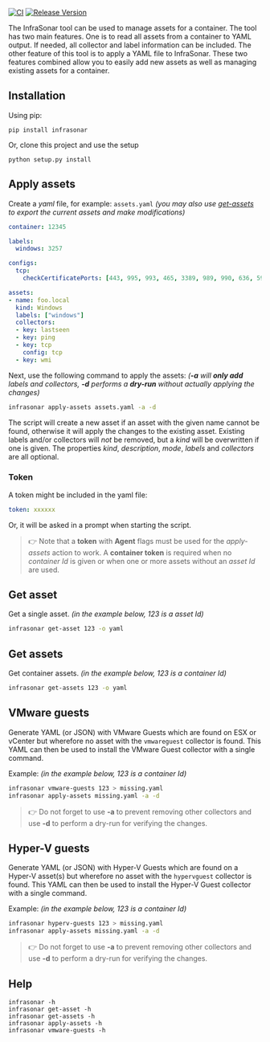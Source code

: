 [![CI](https://github.com/infrasonar/toolkit/workflows/CI/badge.svg)](https://github.com/infrasonar/toolkit/actions)
[![Release Version](https://img.shields.io/github/release/infrasonar/toolkit)](https://github.com/infrasonar/toolkit/releases)

The InfraSonar tool can be used to manage assets for a container. The tool has two main features. One is to read all assets from a container to YAML output. If needed, all collector and label information can be included.
The other feature of this tool is to apply a YAML file to InfraSonar. These two features combined allow you to easily add new assets as well as managing existing assets for a container.

## Installation

Using pip:

```shell
pip install infrasonar
```

Or, clone this project and use the setup

```shell
python setup.py install
```

## Apply assets

Create a _yaml_ file, for example: `assets.yaml` _(you may also use [get-assets](#get-assets) to export the current assets and make modifications)_

```yaml
container: 12345

labels:
  windows: 3257

configs:
  tcp:
    checkCertificatePorts: [443, 995, 993, 465, 3389, 989, 990, 636, 5986]

assets:
- name: foo.local
  kind: Windows
  labels: ["windows"]
  collectors:
  - key: lastseen
  - key: ping
  - key: tcp
    config: tcp
  - key: wmi
```

Next, use the following command to apply the assets: _(**-a** will **only add** labels and collectors, **-d** performs a **dry-run** without actually applying the changes)_

```bash
infrasonar apply-assets assets.yaml -a -d
```

The script will create a new asset if an asset with the given name cannot be found, otherwise it will apply the changes to the existing asset. Existing labels and/or collectors will _not_ be removed, but a _kind_ will be overwritten if one is given. The properties _kind_, _description_, _mode_, _labels_ and _collectors_ are all optional.

### Token

A token might be included in the yaml file:
```yaml
token: xxxxxx
```

Or, it will be asked in a prompt when starting the script.

> :point_right: Note that a **token** with **Agent** flags must be used for the _apply-assets_ action to work. A **container token** is required when no _container Id_ is given or when one or more assets without an _asset Id_ are used.


## Get asset

Get a single asset. _(in the example below, 123 is a asset Id)_

```bash
infrasonar get-asset 123 -o yaml
```

## Get assets

Get container assets. _(in the example below, 123 is a container Id)_

```bash
infrasonar get-assets 123 -o yaml
```


## VMware guests

Generate YAML (or JSON) with VMware Guests which are found on ESX or vCenter but wherefore no asset with the `vmwareguest` collector is found. This YAML can then be used to install the VMware Guest collector with a single command.

Example:  _(in the example below, 123 is a container Id)_

```bash
infrasonar vmware-guests 123 > missing.yaml
infrasonar apply-assets missing.yaml -a -d
```

> :point_right: Do not forget to use **-a** to prevent removing other collectors and use **-d** to perform a dry-run for verifying the changes.

## Hyper-V guests

Generate YAML (or JSON) with Hyper-V Guests which are found on a Hyper-V asset(s) but wherefore no asset with the `hypervguest` collector is found. This YAML can then be used to install the Hyper-V Guest collector with a single command.

Example:  _(in the example below, 123 is a container Id)_

```bash
infrasonar hyperv-guests 123 > missing.yaml
infrasonar apply-assets missing.yaml -a -d
```

> :point_right: Do not forget to use **-a** to prevent removing other collectors and use **-d** to perform a dry-run for verifying the changes.

## Help

```
infrasonar -h
infrasonar get-asset -h
infrasonar get-assets -h
infrasonar apply-assets -h
infrasonar vmware-guests -h
```
